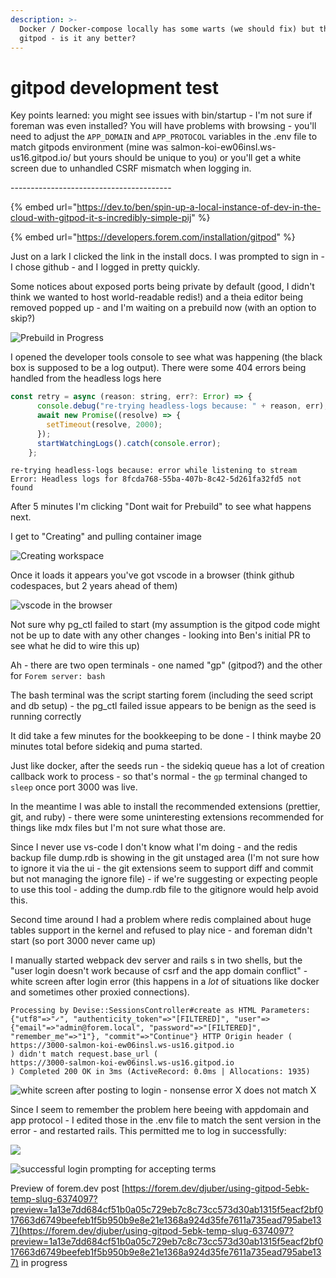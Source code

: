 ```yaml
---
description: >-
  Docker / Docker-compose locally has some warts (we should fix) but there's
  gitpod - is it any better?
---
```


# gitpod development test

Key points learned: you might see issues with bin/startup - I'm not sure if foreman was even installed? You will have problems with browsing - you'll need to adjust the `APP_DOMAIN` and `APP_PROTOCOL` variables in the .env file to match gitpods environment (mine was salmon-koi-ew06insl.ws-us16.gitpod.io/ but yours should be unique to you) or you'll get a white screen due to unhandled CSRF mismatch when logging in.

\----------------------------------------





{% embed url="https://dev.to/ben/spin-up-a-local-instance-of-dev-in-the-cloud-with-gitpod-it-s-incredibly-simple-pij" %}

{% embed url="https://developers.forem.com/installation/gitpod" %}

Just on a lark I clicked the link in the install docs. I was prompted to sign in - I chose github - and I logged in pretty quickly.

Some notices about exposed ports being private by default (good, I didn't think we wanted to host world-readable redis!) and a theia editor being removed popped up - and I'm waiting on a prebuild now (with an option to skip?)



![Prebuild in Progress](.gitbook/assets/screenshot-from-2021-08-24-14-38-37.png)

I opened the developer tools console to see what was happening (the black box is supposed to be a log output). There were some 404 errors being handled from the headless logs here&#x20;

```javascript
const retry = async (reason: string, err?: Error) => {
      console.debug("re-trying headless-logs because: " + reason, err);
      await new Promise((resolve) => {
        setTimeout(resolve, 2000);
      });
      startWatchingLogs().catch(console.error);
    };
```

```
re-trying headless-logs because: error while listening to stream Error: Headless logs for 8fcda768-55ba-407b-8c42-5d261fa32fd5 not found
```

After 5 minutes I'm clicking "Dont wait for Prebuild" to see what happens next.

I get to "Creating" and pulling container image

![Creating workspace](.gitbook/assets/screenshot-from-2021-08-24-14-45-13.png)

Once it loads it appears you've got vscode in a browser (think github codespaces, but 2 years ahead of them)&#x20;

![vscode in the browser](.gitbook/assets/screenshot-from-2021-08-24-14-47-59.png)

Not sure why pg\_ctl failed to start (my assumption is the gitpod code might not be up to date with any other changes - looking into Ben's initial PR to see what he did to wire this up)



Ah - there are two open terminals - one named "gp" (gitpod?) and the other for `Forem server: bash`&#x20;

&#x20; The bash terminal was the script starting forem (including the seed script and db setup) - the pg\_ctl failed issue appears to be benign as the seed is running correctly

It did take a few minutes for the bookkeeping to be done - I think maybe 20 minutes total before sidekiq and puma started.

Just like docker, after the seeds run - the sidekiq queue has a lot of creation callback work to process - so that's normal - the `gp` terminal changed to `sleep` once port 3000 was live.

In the meantime I was able to install the recommended extensions (prettier, git, and ruby) - there were some uninteresting extensions recommended for things like mdx files but I'm not sure what those are.



Since I never use vs-code I don't know what I'm doing - and the redis backup file dump.rdb is showing in the git unstaged area (I'm not sure how to ignore it via the ui - the git extensions seem to support diff and commit but not managing the ignore file) - if we're suggesting or expecting people to use this tool - adding the dump.rdb file to the gitignore would help avoid this.



Second time around I had a problem where redis complained about huge tables support in the kernel and refused to play nice - and foreman didn't start (so port 3000 never came up)

I manually started webpack dev server and rails s in two shells, but the "user login doesn't work because of csrf and the app domain conflict" - white screen after login error (this happens in a _lot_ of situations like docker and sometimes other proxied connections).&#x20;

```
Processing by Devise::SessionsController#create as HTML Parameters: {"utf8"=>"✓", "authenticity_token"=>"[FILTERED]", "user"=>{"email"=>"admin@forem.local", "password"=>"[FILTERED]", "remember_me"=>"1"}, "commit"=>"Continue"} HTTP Origin header (
https://3000-salmon-koi-ew06insl.ws-us16.gitpod.io
) didn't match request.base_url (
https://3000-salmon-koi-ew06insl.ws-us16.gitpod.io
) Completed 200 OK in 3ms (ActiveRecord: 0.0ms | Allocations: 1935)
```

![white screen after posting to login - nonsense error X does not match X](.gitbook/assets/screenshot-from-2021-08-24-16-23-41.png)

Since I seem to remember the problem here beeing with appdomain and app protocol - I edited those in the .env file to match the sent version in the error - and restarted rails. This permitted me to log in successfully:

![](.gitbook/assets/screenshot-from-2021-08-24-16-33-59.png)

![successful login prompting for accepting terms](.gitbook/assets/screenshot-from-2021-08-24-16-33-49.png)



Preview of forem.dev post [https://forem.dev/djuber/using-gitpod-5ebk-temp-slug-6374097?preview=1a13e7dd684cf51b0a05c729eb7c8c73cc573d30ab1315f5eacf2bf017663d6749beefeb1f5b950b9e8e21e1368a924d35fe7611a735ead795abe137](https://forem.dev/djuber/using-gitpod-5ebk-temp-slug-6374097?preview=1a13e7dd684cf51b0a05c729eb7c8c73cc573d30ab1315f5eacf2bf017663d6749beefeb1f5b950b9e8e21e1368a924d35fe7611a735ead795abe137) in progress
